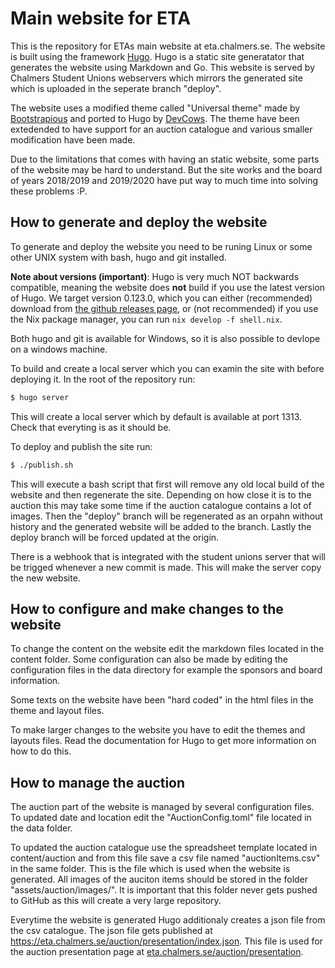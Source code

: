 # Main website for ETA
This is the repository for ETAs main website at eta.chalmers.se. The website is built using the framework [Hugo](https://gohugo.io/). Hugo is a static site generatator that generates the website using Markdown and Go. This website is served by Chalmers Student Unions webservers which mirrors the generated site which is uploaded in the seperate branch "deploy".

The website uses a modified theme called "Universal theme" made by [Bootstrapious](http://bootstrapious.com/free-templates) and ported to Hugo by [DevCows](https://github.com/devcows/hugo-universal-theme). The theme have been extedended to have support for an auction catalogue and various smaller modification have been made.

Due to the limitations that comes with having an static website, some parts of the website may be hard to understand. But the site works and the board of years 2018/2019 and 2019/2020 have put way to much time into solving these problems :P.

## How to generate and deploy the website

To generate and deploy the website you need to be runing Linux or some other UNIX system with bash, hugo and git installed.

**Note about versions (important)**: Hugo is very much NOT backwards compatible, meaning the website does **not** build if you use the latest version of Hugo. We target version 0.123.0, which you can either (recommended) download from [the github releases page](https://github.com/gohugoio/hugo/releases/tag/v0.123.0), or (not recommended) if you use the Nix package manager, you can run `nix develop -f shell.nix`.

Both hugo and git is available for Windows, so it is also possible to devlope on a windows machine.

To build and create a local server which you can examin the site with before deploying it. In the root of the repository run:

```bash
$ hugo server
```

This will create a local server which by default is available at port 1313. Check that everyting is as it should be.

To deploy and publish the site run:

```bash
$ ./publish.sh
```

This will execute a bash script that first will remove any old local build of the website and then regenerate the site. Depending on how close it is to the auction this may take some time if the auction catalogue contains a lot of images. Then the "deploy" branch will be regenerated as an orpahn without history and the generated website will be added to the branch. Lastly the deploy branch will be forced updated at the origin.

There is a webhook that is integrated with the student unions server that will be trigged whenever a new commit is made. This will make the server copy the new website.

## How to configure and make changes to the website
To change the content on the website edit the markdown files located in the content folder. Some configuration can also be made by editing the configuration files in the data directory for example the sponsors and board information.

Some texts on the website have been "hard coded" in the html files in the theme and layout files.

To make larger changes to the website you have to edit the themes and layouts files. Read the documentation for Hugo to get more information on how to do this.


## How to manage the auction
The auction part of the website is managed by several configuration files. To updated date and location edit the "AuctionConfig.toml" file located in the data folder.

To updated the auction catalogue use the spreadsheet template located in content/auction and from this file save a csv file named "auctionItems.csv" in the same folder. This is the file which is used when the website is generated. All images of the auciton items should be stored in the folder "assets/auction/images/". It is important that this folder never gets pushed to GitHub as this will create a very large repository.

Everytime the website is generated Hugo additionaly creates a json file from the csv catalogue. The json file gets published at https://eta.chalmers.se/auction/presentation/index.json. This file is used for the auction presentation page at [eta.chalmers.se/auction/presentation](https://eta.chalmers.se/auction/presentation).
